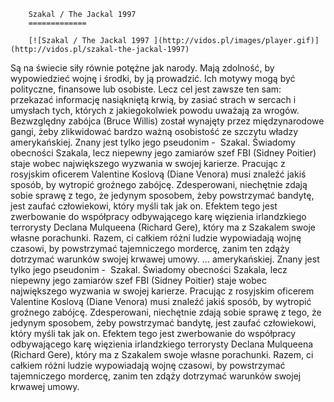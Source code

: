 
        Szakal / The Jackal 1997 
        =============
        
        [![Szakal / The Jackal 1997 ](http://vidos.pl/images/player.gif)](http://vidos.pl/szakal-the-jackal-1997)
        
        
 Są na świecie siły równie potężne jak narody. Mają zdolność, by wypowiedzieć wojnę i środki, by ją prowadzić. Ich motywy mogą być polityczne, finansowe lub osobiste. Lecz cel jest zawsze ten sam: przekazać informację nasiąkniętą krwią, by zasiać strach w sercach i umysłach tych, których z jakiegokolwiek powodu uważają za wrogów. Bezwzględny zabójca (Bruce Willis) został wynajęty przez międzynarodowe gangi, żeby zlikwidować bardzo ważną osobistość ze szczytu władzy amerykańskiej. Znany jest tylko jego pseudonim -  Szakal. Świadomy obecności Szakala, lecz niepewny jego zamiarów szef FBI (Sidney Poitier) staje wobec największego wyzwania w swojej karierze. Pracując z rosyjskim oficerem Valentine Koslovą (Diane Venora) musi znaleźć jakiś sposób, by wytropić groźnego zabójcę. Zdesperowani, niechętnie zdają sobie sprawę z tego, że jedynym sposobem, żeby powstrzymać bandytę, jest zaufać człowiekowi, który myśli tak jak on. Efektem tego jest zwerbowanie do współpracy odbywającego karę więzienia irlandzkiego terrorysty Declana Mulqueena (Richard Gere), który ma z Szakalem swoje własne porachunki. Razem, ci całkiem różni ludzie wypowiadają wojnę czasowi, by powstrzymać tajemniczego mordercę, zanim ten zdąży dotrzymać warunków swojej krwawej umowy.  ... amerykańskiej. Znany jest tylko jego pseudonim -  Szakal. Świadomy obecności Szakala, lecz niepewny jego zamiarów szef FBI (Sidney Poitier) staje wobec największego wyzwania w swojej karierze. Pracując z rosyjskim oficerem Valentine Koslovą (Diane Venora) musi znaleźć jakiś sposób, by wytropić groźnego zabójcę. Zdesperowani, niechętnie zdają sobie sprawę z tego, że jedynym sposobem, żeby powstrzymać bandytę, jest zaufać człowiekowi, który myśli tak jak on. Efektem tego jest zwerbowanie do współpracy odbywającego karę więzienia irlandzkiego terrorysty Declana Mulqueena (Richard Gere), który ma z Szakalem swoje własne porachunki. Razem, ci całkiem różni ludzie wypowiadają wojnę czasowi, by powstrzymać tajemniczego mordercę, zanim ten zdąży dotrzymać warunków swojej krwawej umowy.
    